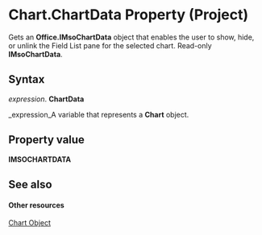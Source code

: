 
# Chart.ChartData Property (Project)
Gets an  **Office.IMsoChartData** object that enables the user to show, hide, or unlink the Field List pane for the selected chart. Read-only **IMsoChartData**.

## Syntax

 _expression_. **ChartData**

 _expression_A variable that represents a  **Chart** object.


## Property value

 **IMSOCHARTDATA**


## See also


#### Other resources


 [Chart Object](810d4ec1-69d2-c432-b9da-57042b783b85.md)
